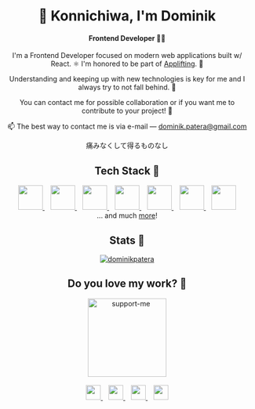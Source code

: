 <h1 align="center">👋 Konnichiwa, I'm Dominik</h1>
<h4 align="center">Frontend Developer 🧑‍🚀</h4>
<div align="center">
  <p>
    I'm a Frontend Developer focused on modern web applications built w/ React. ⚛️ I'm honored to be part of <a href="https://applifting.io/" alt="Applifting">Applifting</a>. 🚀
  </p>
  
  <p>
    Understanding and keeping up with new technologies is key for me and I always try to not fall behind. 👊
  </p>
  
  <p>
    You can contact me for possible collaboration or if you want me to contribute to your project! 🤝
  </p>
  
  <p>
    📫 The best way to contact me is via e-mail — <a href = "mailto:dominik.patera@gmail.com?subject=Collab 🤝">dominik.patera@gmail.com</a>
  </p>
  
  <p>
    痛みなくして得るものなし
  </p>
</div>

<h2 align="center">Tech Stack 🚀</h2>
<div align="center">
  <a href="https://www.javascript.com" alt="JavaScript">
    <img src="https://user-images.githubusercontent.com/36477797/160205308-c4a66b43-6411-4e1d-8cd9-42658a6f2c0f.png" height="50"/>
  </a>
  &nbsp;&nbsp;
  <a href="https://www.typescriptlang.org" alt="TypeScript">
    <img src="https://user-images.githubusercontent.com/36477797/160205546-43ecd8b4-f9cb-4a53-9e70-9571a8f0fde4.png" height="50"/>
  </a>
  &nbsp;&nbsp;
  <a href="https://reactjs.org" alt="React">
    <img src="https://user-images.githubusercontent.com/36477797/160205720-6441a4b4-7cb2-4c5f-92b8-f78e7531edea.png" height="50"/>
  </a>
  &nbsp;&nbsp;
  <a href="https://nextjs.org" alt="Next">
    <img src="https://user-images.githubusercontent.com/36477797/160204966-b5662065-8159-48bc-9bf8-7180f8633808.svg" height="50"/>
  </a>
  &nbsp;&nbsp;
  <a href="https://sass-lang.com" alt="Sass">
    <img src="https://user-images.githubusercontent.com/36477797/160206026-586bf15f-6a0a-4daa-ad09-f64ddd2785d2.png" height="50"/>
  </a>
  &nbsp;&nbsp;
  <a href="https://graphql.org" alt="GraphQL">
    <img src="https://user-images.githubusercontent.com/36477797/160206295-30bda0df-8377-41b0-bf34-072eb1d82f96.png" height="50"/>
  </a>
  &nbsp;&nbsp;
  <a href="https://nodejs.org/" alt="Node">
    <img src="https://user-images.githubusercontent.com/36477797/160206664-a0e6ca41-7e31-4cf7-b26f-e2f5c890469b.png" height="50"/>
  </a>
  <div>... and much <a href="https://github.com/stars/dominikpatera/lists/tech-stack" alt="My Tech Stack" target="_blank">more</a>! </div>
</div>

<h2 align="center">Stats 🤩</h2>
<div align="center">
  <a href="https://github.com/dominikpatera" alt="GitHub">
    <img align="center" src="https://github-readme-stats.vercel.app/api?username=dominikpatera&show_icons=true&locale=en&theme=github_dark" alt="dominikpatera" />
  </a>
</div>

<h2 align="center">Do you love my work? 💖</h2>
<div align="center">
  <a href="https://github.com/sponsors/dominikpatera?o=esb" target="blank"><img width="160" alt="support-me" src="https://user-images.githubusercontent.com/36477797/160209481-64d0c4b5-5e5f-4089-8e3b-28e271112ebb.png"></a>
</div>

<br/>

<div align="center">
  <a href="https://github.com/dominikpatera" alt="GitHub">
    <img src="https://user-images.githubusercontent.com/36477797/160207405-913da6aa-9203-44f9-be21-6ed8d3be1116.png" height="30"/>
  </a>
  &nbsp;&nbsp;
  <a href="https://www.linkedin.com/in/dominikpatera/" alt="LinkedIn">
    <img src="https://user-images.githubusercontent.com/36477797/160207468-a274a058-9fd2-46b3-9238-081efa749827.png" height="30"/>
  </a>
  &nbsp;&nbsp;
  <a href="https://twitter.com/dominikpatera" alt="Twitter">
    <img src="https://user-images.githubusercontent.com/36477797/160207499-fe6b744f-46f1-4426-b91e-4fe1e105b5b4.png" height="30"/>
  </a>
  &nbsp;&nbsp;
  <a href="https://instagram.com/dominikpatera" alt="Instagram">
    <img src="https://user-images.githubusercontent.com/36477797/160207544-3559b30f-0d26-4dfd-9936-4bf2f5325acf.png" height="30"/>
  </a>
</div>
